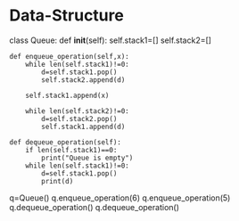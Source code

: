 # Data-Structure
class Queue:
    def __init__(self):
        self.stack1=[]
        self.stack2=[]

    def enqueue_operation(self,x):
        while len(self.stack1)!=0:
            d=self.stack1.pop()
            self.stack2.append(d)

        self.stack1.append(x)

        while len(self.stack2)!=0:
            d=self.stack2.pop()
            self.stack1.append(d)

    def dequeue_operation(self):
        if len(self.stack1)==0:
            print("Queue is empty")
        while len(self.stack1)!=0:
            d=self.stack1.pop()
            print(d)


q=Queue()
q.enqueue_operation(6)
q.enqueue_operation(5)
q.dequeue_operation()
q.dequeue_operation()
